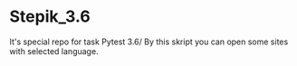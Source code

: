# Stepik_3.6
It's special repo for task Pytest 3.6/
By this skript you can open some sites with selected language.
